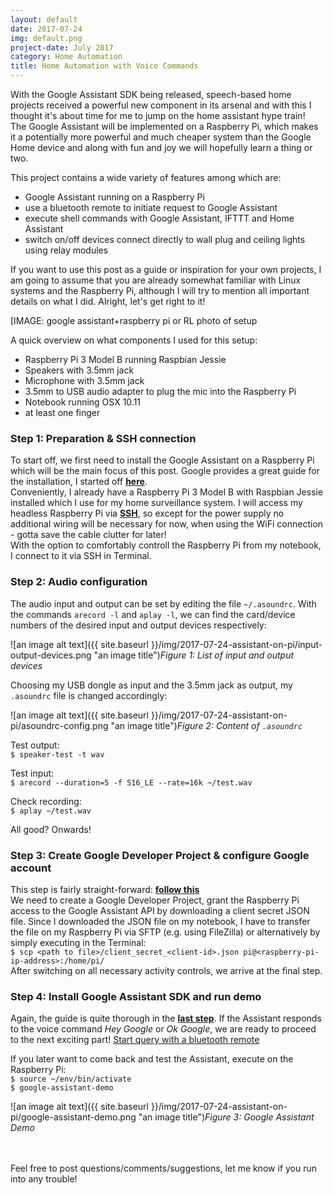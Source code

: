 ```yaml
---
layout: default
date: 2017-07-24
img: default.png
project-date: July 2017
category: Home Automation
title: Home Automation with Voice Commands
---
```


With the Google Assistant SDK being released, speech-based home projects received a powerful new component in its arsenal and with this I thought it's about time for me to jump on the home assistant hype train!  
The Google Assistant will be implemented on a Raspberry Pi, which makes it a potentially more powerful and much cheaper system than the Google Home device and along with fun and joy we will hopefully learn a thing or two.

This project contains a wide variety of features among which are:
- Google Assistant running on a Raspberry Pi
- use a bluetooth remote to initiate request to Google Assistant
- execute shell commands with Google Assistant, IFTTT and Home Assistant
- switch on/off devices connect directly to wall plug and ceiling lights using relay modules

If you want to use this post as a guide or inspiration for your own projects, I am going to assume that you are already somewhat familiar with Linux systems and the Raspberry Pi, although I will try to mention all important details on what I did. Alright, let's get right to it!

[IMAGE: google assistant+raspberry pi or RL photo of setup

A quick overview on what components I used for this setup:
- Raspberry Pi 3 Model B running Raspbian Jessie
- Speakers with 3.5mm jack
- Microphone with 3.5mm jack
- 3.5mm to USB audio adapter to plug the mic into the Raspberry Pi
- Notebook running OSX 10.11
- at least one finger

### Step 1: Preparation & SSH connection
To start off, we first need to install the Google Assistant on a Raspberry Pi which will be the main focus of this post. Google provides a great guide for the installation, I started off [__here__](https://developers.google.com/assistant/sdk/develop/python/hardware/setup).  
Conveniently, I already have a Raspberry Pi 3 Model B with Raspbian Jessie installed which I use for my home surveillance system. I will access my headless Raspberry Pi via [__SSH__](https://www.raspberrypi.org/documentation/remote-access/ssh/), so except for the power supply no additional wiring will be necessary for now, when using the WiFi connection - gotta save the cable clutter for later!  
With the option to comfortably controll the Raspberry Pi from my notebook, I connect to it via SSH in Terminal.

### Step 2: Audio configuration

The audio input and output can be set by editing the file `~/.asoundrc`.
With the commands `arecord -l` and `aplay -l`, we can find the card/device numbers of the desired input and output devices respectively:

![an image alt text]({{ site.baseurl }}/img/2017-07-24-assistant-on-pi/input-output-devices.png "an image title")*Figure 1: List of input and output devices*

Choosing my USB dongle as input and the 3.5mm jack as output, my `.asoundrc` file is changed accordingly:

![an image alt text]({{ site.baseurl }}/img/2017-07-24-assistant-on-pi/asoundrc-config.png "an image title")*Figure 2: Content of `.asoundrc`*

Test output:  
`$ speaker-test -t wav`

Test input:  
`$ arecord --duration=5 -f S16_LE --rate=16k ~/test.wav`

Check recording:  
`$ aplay ~/test.wav`

All good? Onwards!

### Step 3: Create Google Developer Project & configure Google account

This step is fairly straight-forward: [__follow this__](https://developers.google.com/assistant/sdk/develop/python/config-dev-project-and-account)  
We need to create a Google Developer Project, grant the Raspberry Pi access to the Google Assistant API by downloading a client secret JSON file. Since I downloaded the JSON file on my notebook, I have to transfer the file on my Raspberry Pi via SFTP (e.g. using FileZilla) or alternatively by simply executing in the Terminal:  
`$ scp <path to file>/client_secret_<client-id>.json pi@<raspberry-pi-ip-address>:/home/pi/`  
After switching on all necessary activity controls, we arrive at the final step.

### Step 4: Install Google Assistant SDK and run demo

Again, the guide is quite thorough in the [__last step__](https://developers.google.com/assistant/sdk/develop/python/run-sample). If the Assistant responds to the voice command _Hey Google_ or _Ok Google_, we are ready to proceed to the next exciting part! [Start query with a bluetooth remote](http://www.atwing.net/#portfolioModal-2)

If you later want to come back and test the Assistant, execute on the Raspberry Pi:  
`$ source ~/env/bin/activate`  
`$ google-assistant-demo`

![an image alt text]({{ site.baseurl }}/img/2017-07-24-assistant-on-pi/google-assistant-demo.png "an image title")*Figure 3: Google Assistant Demo*

<br><br> 
Feel free to post questions/comments/suggestions, let me know if you run into any trouble!

